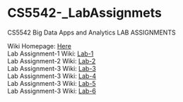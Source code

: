 # CS5542-_LabAssignmets
CS5542 Big Data Apps and Analytics  LAB ASSIGNMENTS

Wiki Homepage: [Here](https://github.com/AhmedAlbishri/CS5542-_LabAssignmets/wiki)<br />
Lab Assignment-1 Wiki: [Lab-1](https://github.com/AhmedAlbishri/CS5542-_LabAssignmets/wiki/Lab-Assignment-1)<br />
Lab Assignment-2 Wiki: [Lab-2](https://github.com/AhmedAlbishri/CS5542-_LabAssignmets/wiki/Lab-Assignment-2)<br />
Lab Assignment-3 Wiki: [Lab-3](https://github.com/AhmedAlbishri/CS5542-_LabAssignmets/wiki/Lab-Assignment-3)<br />
Lab Assignment-3 Wiki: [Lab-4](https://github.com/AhmedAlbishri/CS5542-_LabAssignmets/wiki/Lab-Assignment-4)<br />
Lab Assignment-3 Wiki: [Lab-5](https://github.com/AhmedAlbishri/CS5542-_LabAssignmets/wiki/Lab-Assignment-5)<br />
Lab Assignment-3 Wiki: [Lab-6](https://github.com/AhmedAlbishri/CS5542-_LabAssignmets/wiki/Lab-Assignment-6)<br />
